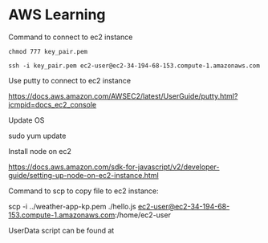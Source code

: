 # AWS Learning

Command to connect to ec2 instance 

```
chmod 777 key_pair.pem

ssh -i key_pair.pem ec2-user@ec2-34-194-68-153.compute-1.amazonaws.com
```

Use putty to connect to ec2 instance

https://docs.aws.amazon.com/AWSEC2/latest/UserGuide/putty.html?icmpid=docs_ec2_console

Update OS

sudo yum update 

Install node on ec2

https://docs.aws.amazon.com/sdk-for-javascript/v2/developer-guide/setting-up-node-on-ec2-instance.html

Command to scp to copy file to ec2 instance:

scp -i ../weather-app-kp.pem ./hello.js ec2-user@ec2-34-194-68-153.compute-1.amazonaws.com:/home/ec2-user


UserData script can be found at 